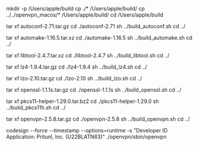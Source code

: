 mkdir -p /Users/apple/build
cp ./* /Users/apple/build/
cp ../../openvpn_macos/* /Users/apple/build/
cd /Users/apple/build

tar xf autoconf-2.71.tar.gz
cd ./autoconf-2.71
sh ../build_autoconf.sh
cd ../

tar xf automake-1.16.5.tar.xz
cd ./automake-1.16.5
sh ../build_automake.sh
cd ../

tar xf libtool-2.4.7.tar.xz
cd ./libtool-2.4.7
sh ../build_libtool.sh
cd ../



tar xf lz4-1.9.4.tar.gz
cd ./lz4-1.9.4
sh ../build_lz4.sh
cd ../

tar xf lzo-2.10.tar.gz
cd ./lzo-2.10
sh ../build_lzo.sh
cd ../

tar xf openssl-1.1.1s.tar.gz
cd ./openssl-1.1.1s
sh ../build_openssl.sh
cd ../

tar xf pkcs11-helper-1.29.0.tar.bz2
cd ./pkcs11-helper-1.29.0
sh ../build_pkcs11h.sh
cd ../

tar xf openvpn-2.5.8.tar.gz
cd ./openvpn-2.5.8
sh ../build_openvpn.sh
cd ../


codesign --force --timestamp --options=runtime -s "Developer ID Application: Pritunl, Inc. (U22BLATN63)" ./openvpn/sbin/openvpn
